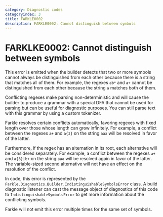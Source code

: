 ```yaml
---
category: Diagnostic codes
categoryindex: 3
title: FARKLE0002
description: FARKLE0002: Cannot distinguish between symbols
---
```

# FARKLKE0002: Cannot distinguish between symbols

This error is emitted when the builder detects that two or more symbols cannot always be distinguished from each other because there is a string that matches all of them. For example, the regexes `ab*` and `a+` cannot be distinguished from each other because the string `a` matches both of them.

Conflicting regexes make parsing non-deterministic and will cause the builder to produce a grammar with a special DFA that cannot be used for parsing but can be useful for diagnostic purposes. You can still parse text with this grammar by using a custom tokenizer.

Farkle resolves certain conflicts automatically, favoring regexes with fixed length over those whose length can grow infinitely. For example, a conflict between the regexes `a+` and `a{3}` on the string `aaa` will be resolved in favor of the latter.

Furthermore, if the regex has an alternation in its root, each alternative will be considered separately. For example, a conflict between the regexes `a+` and `a{3}|b+` on the string `aaa` will be resolved again in favor of the latter. The variable-sized second alternative will not have an effect on the resolution of the conflict.

In code, this error is represented by the `Farkle.Diagnostics.Builder.IndistinguishableSymbolsError` class. A build diagnostic listener can cast the message object of diagnostics of this code to `IndistinguishableSymbolsError` to get more information about the conflicting symbols.

Farkle will not emit this error multiple times for the same set of symbols.
